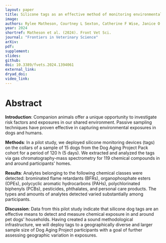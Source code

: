 ```yaml
---
layout: paper
title: Silicone tags as an effective method of monitoring environmental contaminant exposures in a geographically diverse sample of dogs from the Dog Aging Project.
image: 
authors: Rylee Matheson, Courtney L Sexton, Catherine F Wise, Janice O'Brien, Amber J Keyser, Mandy Kauffman, Matthew D Dunbar, Dog Aging Project Consortium (..., Jing Ma, ...), Heather M Stapleton, Audrey Ruple
year: 2024
shortref: Matheson et al. (2024). Front Vet Sci.
journal: "Frontiers in Veterinary Science"
arXiv: 
pdf: 
supplement:
slides: 
github: 
doi: 10.3389/fvets.2024.1394061
external_link:
dryad_doi:
video_link:
---
```


# Abstract

**Introduction**: Companion animals offer a unique opportunity to investigate risk factors and exposures in our shared environment. Passive sampling techniques have proven effective in capturing environmental exposures in dogs and humans.

**Methods**: In a pilot study, we deployed silicone monitoring devices (tags) on the collars of a sample of 15 dogs from the Dog Aging Project Pack cohort for a period of 120 h (5 days). We extracted and analyzed the tags via gas chromatography-mass spectrometry for 119 chemical compounds in and around participants' homes.

**Results**: Analytes belonging to the following chemical classes were detected: brominated flame retardants (BFRs), organophosphate esters (OPEs), polycyclic aromatic hydrocarbons (PAHs), polychlorinated biphenyls (PCBs), pesticides, phthalates, and personal care products. The types and amounts of analytes detected varied substantially among participants.

**Discussion**: Data from this pilot study indicate that silicone dog tags are an effective means to detect and measure chemical exposure in and around pet dogs' households. Having created a sound methodological infrastructure, we will deploy tags to a geographically diverse and larger sample size of Dog Aging Project participants with a goal of further assessing geographic variation in exposures.